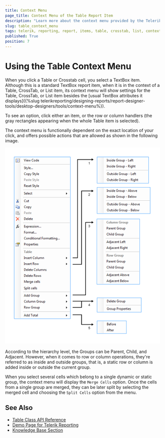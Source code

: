 ```yaml
---
title: Context Menu
page_title: Context Menu of the Table Report Item
description: "Learn more about the context menu provided by the Telerik Reporting Table report item and how to configure and use the feature."
slug: table_context_menu
tags: telerik, reporting, report, items, table, crosstab, list, context, menu
published: True
position: 7
---
```


# Using the Table Context Menu

When you click a Table or Crosstab cell, you select a TextBox item. Although this is a standard TextBox report item, when it is in the context of a Table, CrossTab, or List item, its context menu will show settings for the Table, CrossTab, or List item besides the [usual TextBox attributes it displays]({%slug telerikreporting/designing-reports/report-designer-tools/desktop-designers/tools/context-menu%}).

To see an option, click either an item, or the row or column handlers (the gray rectangles appearing when the whole Table item is selected).

The context menu is functionally dependent on the exact location of your click, and offers possible actions that are allowed as shown in the following image.

![The extended Table context menu showing most of the available actions](images/CrossTabContextMenu2.png)

According to the hierarchy level, the Groups can be Parent, Child, and Adjacent. However, when it comes to row or column operations, they're referred to as inside and outside groups, that is, a static row or column is added inside or outside the current group.

When you select several cells which belong to a single dynamic or static group, the context menu will display the `Merge Cells` option. Once the cells from a single group are merged, they can be later split by selecting the merged cell and choosing the `Split Cells` option from the menu.

## See Also

* [Table Class API Reference](/api/telerik.reporting.table)
* [Demo Page for Telerik Reporting](https://demos.telerik.com/reporting)
* [Knowledge Base Section](/knowledge-base)
